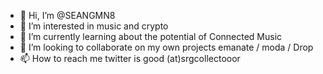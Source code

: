 - 👋 Hi, I’m @SEANGMN8
- 👀 I’m interested in music and crypto
- 🌱 I’m currently learning about the potential of Connected Music
- 💞️ I’m looking to collaborate on my own projects emanate / moda / Drop
- 📫 How to reach me twitter is good (at)srgcollectooor

<!---
SEANGMN8/SEANGMN8 is a ✨ special ✨ repository because its `README.md` (this file) appears on your GitHub profile.
You can click the Preview link to take a look at your changes.
--->
